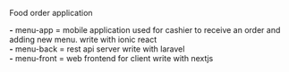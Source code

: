 Food order application

<b>-</b> menu-app = mobile application used for cashier to receive an order and adding new menu. write with ionic react </br>
<b>-</b> menu-back = rest api server write with laravel </br>
<b>-</b> menu-front = web frontend for client write with nextjs
